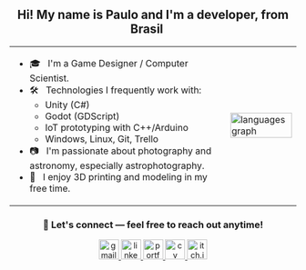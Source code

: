 <h2 align="center">Hi! My name is Paulo and I'm a developer, from Brasil <img src="https://cdn-icons-png.flaticon.com/128/197/197386.png" width="17" /></h2>

<table align="center">
  <tr>
    <td>
      <ul>
        <li>🎓 &nbsp; I'm a Game Designer / Computer Scientist.</li>
        <li>🛠️ &nbsp; Technologies I frequently work with:
          <ul>
            <li>Unity (C#)</li>
            <li>Godot (GDScript)</li>
            <li>IoT prototyping with C++/Arduino</li>
            <li>Windows, Linux, Git, Trello</li>
           </ul>
        <li>📷 &nbsp; I'm passionate about photography and astronomy, especially astrophotography.</li>
        <li>🧩 &nbsp; I enjoy 3D printing and modeling in my free time.</li>
      </ul>
    </td>
    <td>
      <img src="https://github-readme-stats.vercel.app/api/top-langs?username=paulobfalmeida&locale=en&hide_title=false&layout=compact&card_width=320&langs_count=5&theme=transparent&hide_border=false" height="100%" alt="languages graph"  />
      <!-- <img src="https://github-readme-stats.vercel.app/api?username=paulobfalmeida&hide_title=false&hide_rank=false&show_icons=true&include_all_commits=true&count_private=true&disable_animations=false&theme=dracula&locale=en&hide_border=false" height="150" alt="stats graph"  /> -->
    </td>
  </tr>
</table>

<!-- <div align="center">
![C](https://img.shields.io/badge/c-%2300599C.svg?style=flat&logo=c&logoColor=white)
![C#](https://img.shields.io/badge/c%23-%23239120.svg?style=flat&logo=csharp&logoColor=white)
![C++](https://img.shields.io/badge/c++-%2300599C.svg?style=flat&logo=c%2B%2B&logoColor=white) 
![Python](https://img.shields.io/badge/python-3670A0?style=flat&logo=python&logoColor=ffdd54)
</div> -->

<h3 align="center"> 💬 Let's connect — feel free to reach out anytime!</h3>
<div align="center">
  <!-- <a href="https://youtube.com/yourname" target="_blank">
    <img src="https://img.shields.io/static/v1?message=Youtube&logo=youtube&label=&color=FF0000&logoColor=white&labelColor=&style=for-the-badge" height="35" alt="youtube logo" />
  </a> -->
  <a href="mailto:paulobfalmeida@gmail.com" target="_blank">
    <img src="https://img.shields.io/static/v1?message=Gmail&logo=gmail&label=&color=D14836&logoColor=white&labelColor=&style=for-the-badge" height="35" alt="gmail logo" />
  </a>
  <a href="https://linkedin.com/in/paulo-almeida-00b06b366/" target="_blank">
    <img src="https://img.shields.io/static/v1?message=LinkedIn&logo=linkedin&label=&color=0077B5&logoColor=white&labelColor=&style=for-the-badge" height="35" alt="linkedin logo" />
  </a>
  
  <a href="https://paulobfalmeida.github.io" target="_blank">
    <img src="https://img.shields.io/static/v1?message=Portfolio&logo=google-chrome&label=&color=0A66C2&logoColor=white&labelColor=&style=for-the-badge" height="35" alt="portfolio badge" />
  </a>
  
  <a href="https://paulobfalmeida.github.io/en/resume" target="_blank">
    <img src="https://img.shields.io/static/v1?message=CV&logo=academia&label=&color=0A66C2&logoColor=white&labelColor=&style=for-the-badge" height="35" alt="cv badge" />
  </a>

  
  <a href="https://paulobfalmeida.itch.io/" target="_blank">
    <img src="https://img.shields.io/static/v1?message=itch.io&logo=itch-io&label=&color=fa5c5c&logoColor=white&labelColor=&style=for-the-badge" height="35" alt="itch.io logo" />
  </a>

  <!-- <a href="https://www.gog.com/u/yourname" target="_blank">
    <img src="https://img.shields.io/static/v1?message=GOG&logo=gog-dot-com&label=&color=86328A&logoColor=white&labelColor=&style=for-the-badge" height="35" alt="gog logo" />
  </a>
  <a href="https://store.steampowered.com/developer/yourname" target="_blank">
    <img src="https://img.shields.io/static/v1?message=Steam&logo=steam&label=&color=000000&logoColor=white&labelColor=&style=for-the-badge" height="35" alt="steam logo" />
  </a> -->
  
</div>
<!--
## 🏆 GitHub Trophies
![](https://github-profile-trophy.vercel.app/?username=paulobfalmeida&theme=dracula&no-frame=false&no-bg=true&margin-w=4)
-->
